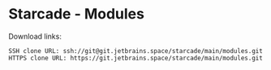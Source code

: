 # Starcade - Modules

Download links:

```
SSH clone URL: ssh://git@git.jetbrains.space/starcade/main/modules.git
HTTPS clone URL: https://git.jetbrains.space/starcade/main/modules.git
```




